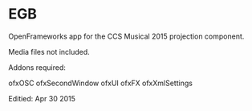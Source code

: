 # EGB

OpenFrameworks app for the CCS Musical 2015 projection component.

Media files not included.

Addons required:

ofxOSC
ofxSecondWindow
ofxUI
ofxFX
ofxXmlSettings

Editied: Apr 30 2015
